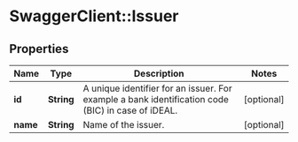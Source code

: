 # SwaggerClient::Issuer

## Properties
Name | Type | Description | Notes
------------ | ------------- | ------------- | -------------
**id** | **String** | A unique identifier for an issuer.  For example a bank identification code (BIC) in case of iDEAL. | [optional] 
**name** | **String** | Name of the issuer. | [optional] 

